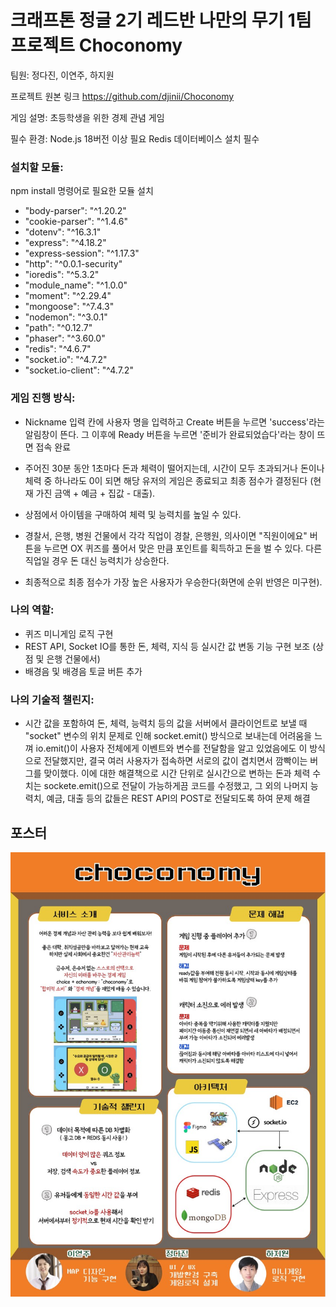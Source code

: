 # 크래프톤 정글 2기 레드반 나만의 무기 1팀 프로젝트 Choconomy

팀원: 정다진, 이연주, 하지원

프로젝트 원본 링크
https://github.com/djinii/Choconomy

게임 설명:
초등학생을 위한 경제 관념 게임

필수 환경:
Node.js 18버전 이상 필요
Redis 데이터베이스 설치 필수

### 설치할 모듈:
npm install 명령어로 필요한 모듈 설치
- "body-parser": "^1.20.2"
- "cookie-parser": "^1.4.6"
- "dotenv": "^16.3.1"
- "express": "^4.18.2"
- "express-session": "^1.17.3"
- "http": "^0.0.1-security"
- "ioredis": "^5.3.2"
- "module_name": "^1.0.0"
- "moment": "^2.29.4"
- "mongoose": "^7.4.3"
- "nodemon": "^3.0.1"
- "path": "^0.12.7"
- "phaser": "^3.60.0"
- "redis": "^4.6.7"
- "socket.io": "^4.7.2"
- "socket.io-client": "^4.7.2"


### 게임 진행 방식:

- Nickname 입력 칸에 사용자 명을 입력하고 Create 버튼을 누르면 'success'라는 알림창이 뜬다. 그 이후에 Ready 버튼을 누르면 '준비가 완료되었습다'라는 창이 뜨면 접속 완료

- 주어진 30분 동안 1초마다 돈과 체력이 떨어지는데, 시간이 모두 초과되거나 돈이나 체력 중 하나라도 0이 되면 해당 유저의 게임은 종료되고 최종 점수가 결정된다 (현재 가진 금액 + 예금 + 집값 - 대출).

- 상점에서 아이템을 구매하여 체력 및 능력치를 높일 수 있다.

- 경찰서, 은행, 병원 건물에서 각각 직업이 경찰, 은행원, 의사이면 "직원이에요" 버튼을 누르면 OX 퀴즈를 풀어서 맞은 만큼 포인트를 획득하고 돈을 벌 수 있다. 다른 직업일 경우 돈 대신 능력치가 상승한다.

- 최종적으로 최종 점수가 가장 높은 사용자가 우승한다(화면에 순위 반영은 미구현).

### 나의 역할:

- 퀴즈 미니게임 로직 구현
- REST API, Socket IO를 통한 돈, 체력, 지식 등 실시간 값 변동 기능 구현 보조 (상점 및 은행 건물에서)
- 배경음 및 배경음 토글 버튼 추가

### 나의 기술적 챌린지:

- 시간 값을 포함하여 돈, 체력, 능력치 등의 값을 서버에서 클라이언트로 보낼 때 "socket" 변수의 위치 문제로 인해 socket.emit() 방식으로 보내는데 어려움을 느껴 io.emit()이 사용자 전체에게 이벤트와 변수를 전달함을 알고 있었음에도 이 방식으로 전달했지만, 결국 여러 사용자가 접속하면 서로의 값이 겹치면서 깜빡이는 버그를 맞이했다. 이에 대한 해결책으로 시간 단위로 실시간으로 변하는 돈과 체력 수치는 sockete.emit()으로 전달이 가능하게끔 코드를 수정했고, 그 외의 나머지 능력치, 예금, 대출 등의 값들은 REST API의 POST로 전달되도록 하여 문제 해결

## 포스터
![Alt text](./public/assets/choconomy_poster.jpg)
